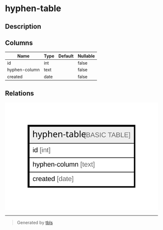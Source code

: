 # hyphen-table

## Description

## Columns

| Name | Type | Default | Nullable |
| ---- | ---- | ------- | -------- |
| id | int |  | false |
| hyphen-column | text |  | false |
| created | date |  | false |

## Relations

![er](hyphen-table.svg)

---

> Generated by [tbls](https://github.com/k1LoW/tbls)
